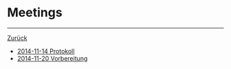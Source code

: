 # Meetings

---

[Zurück](../README.md)

* [2014-11-14 Protokoll   ](./2014-11-14-prot.md)
* [2014-11-20 Vorbereitung](./2014-11-20-prep.md)
